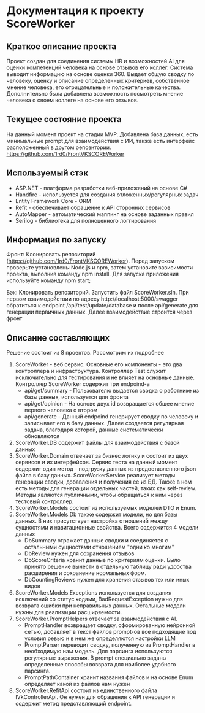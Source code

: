 # Документация к проекту ScoreWorker

## Краткое описание проекта

Проект создан для соединения системы HR и возможностей AI для оценки компетенций человека на основе отзывов его коллег.
Система выводит информацию на основе оценки 360. Выдает общую сводку по человеку, оценку и описание определенных критериев, собственное мнение человека,
его отрицательные и положительные качества. Дополнительно была добавлена возможность посмотреть мнение человека о своем коллеге на основе его отзывов.

## Текущее состояние проекта

На данный момент проект на стадии MVP. Добавлена база данных, есть минимальные prompt для взаимодействия с ИИ, также есть интерфейс расположенный в другом репозитории. 
https://github.com/1rd0/FrontVKSCOREWorker

## Используемый стэк
   - ASP.NET - платформа разработки веб-приложений на основе C#
   - Handfire - используется для создания отложенных/регулярных задач
   - Entity Framework Core - ORM 
   - Refit - обеспечивает обращение к API сторонних сервисов
   - AutoMapper - автоматический маппинг на основе заданных правил
   - Serilog - библиотека для полноценного логгирования

## Информация по запуску

Фронт:
   Клонировать репозиторий (https://github.com/1rd0/FrontVKSCOREWorker).
   Перед запуском проверьте установлены Node.js и npm, затем установите зависимости проекта, выполнив команду npm install.
   Для запуска приложения используйте команду npm start;

Бэк:
   Клонировать репозиторий.
   Запустить файл ScoreWorker.sln.
   При первом взаимодействии по адресу http://localhost:5000/swagger обратиться к endpoint /api/test/update/database и после api/generate для генерации первичных данных.
   Далее взаимодействие строится через фронт
   
## Описание составляющих

Решение состоит из 8 проектов. Рассмотрим их подробнее
1. ScoreWorker - веб сервис. Основные его компоненты - это два контроллера и инфраструктура. Контроллер Test служит исключительно для тестирования и не влияет на основные данные. Контроллер ScoreWorker содержит три endpoind-а
   - api/get/summary - Пользователю выдается сводка о работнике из базы данных, используется для фронта
   - api/get/opinion - На основе двух id возвращается общее мнение первого человека о втором
   - api/generate - Данный endpoind генерирует сводку по человеку и записывает его в базу данных. Далее создается регулярная задача, благодаря которой, данные систематически обновляются
2. ScoreWorker.DB содержит файлы для взаимодействия с базой данных
3. ScoreWorker.Domain отвечает за бизнес логику и состоит из двух сервисов и их интерфейсов. Сервис теста на данный момент содержит один метод - подгрузку данных из предоставленного json файла в базу данных. ScoreWorkerService реализует методы генерации сводки, добавления и получения ее из БД. Также в нем есть методы для генерации отдельных частей, таких как self-review. Методы являются публичными, чтобы обращаться к ним через тестовый контроллер.
4. ScoreWorker.Models состоит из используемых моделей DTO и Enum.
5. ScoreWorker.Models.Db также содержит модели, но для базы данных. В них присутствует настройка отношений между сущностями и навигационные свойства. Всего содержится 4 модели данных
   - DbSummary отражает данные сводки и соединяется с остальными сущностями отношением "одни ко многим"
   - DbReview нужен для сохранения отзывов
   - DbScoreCriteria хранит данные по критериям оценки. Было принято решение вынести в отдельную таблицу ради удобства расширения и сохранение нормальных форм.
   - DbCountingReviews нужен для хранения отзывов тех или иных видов
6. ScoreWorker.Models.Exceptions используется для создания исключений со статус кодами, BadRequestException нужно для возврата ошибки при неправильных данных. Остальные модели нужны для реализации расширяемости.
7. ScoreWorker.PromptHelpers отвечает за взаимодействия с AI.
   - PromptHandler возвращает сводку, сформированную нейронной сетью, добавляет в текст файлов prompt-ов все подходящие под условия ревью и в нем же определяются настройки LLM
   - PromptParser переводит сводку, полученную из PromptHandler в необходимую нам модель. Для парсинга используются регулярные выражения. В prompt специально заданы определенные способы возврата для наиболее удобного парсинга.
   - PromptPathContainer хранит названия файлов и на основе Enum определяет какой из файлов нам нужен
8. ScoreWorker.RefitApi состоит из единственного файла IVkControllerApi. Он нужен для обращения к API генерации и содержит метод представляющий endpoint.
